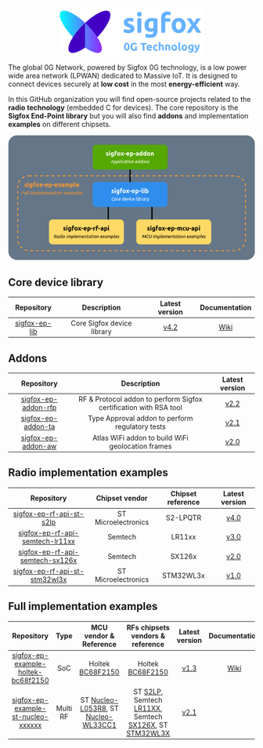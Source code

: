 <p align="center">
  <img src="https://github.com/sigfox-tech-radio/.github/raw/master/images/logo_readme.drawio.png" width="300"/>
</p>

The global 0G Network, powered by Sigfox 0G technology, is a low power wide area network (LPWAN) dedicated to Massive IoT. It is designed to connect devices securely at **low cost** in the most **energy-efficient** way.

In this GitHub organization you will find open-source projects related to the **radio technology** (embedded C for devices). The core repository is the **Sigfox End-Point library** but you will also find **addons** and implementation **examples** on different chipsets.

<p align="center">
  <img src="https://github.com/sigfox-tech-radio/.github/raw/master/images/organization.drawio.png" width="600"/>
</p>

## Core device library

| Repository | Description | Latest version | Documentation |
|:---:|:---:|:---:|:---:|
| [sigfox-ep-lib](https://github.com/sigfox-tech-radio/sigfox-ep-lib) | Core Sigfox device library | [v4.2](https://github.com/sigfox-tech-radio/sigfox-ep-lib/releases/tag/v4.2) | [Wiki](https://github.com/sigfox-tech-radio/sigfox-ep-lib/wiki) |

## Addons

| Repository | Description | Latest version |
|:---:|:---:|:---:|
| [sigfox-ep-addon-rfp](https://github.com/sigfox-tech-radio/sigfox-ep-addon-rfp) | RF & Protocol addon to perform Sigfox certification with RSA tool | [v2.2](https://github.com/sigfox-tech-radio/sigfox-ep-addon-rfp/releases/tag/v2.2) |
| [sigfox-ep-addon-ta](https://github.com/sigfox-tech-radio/sigfox-ep-addon-ta) | Type Approval addon to perform regulatory tests | [v2.1](https://github.com/sigfox-tech-radio/sigfox-ep-addon-ta/releases/tag/v2.1) |
| [sigfox-ep-addon-aw](https://github.com/sigfox-tech-radio/sigfox-ep-addon-aw) | Atlas WiFi addon to build WiFi geolocation frames | [v2.0](https://github.com/sigfox-tech-radio/sigfox-ep-addon-aw/releases/tag/v2.0) |

## Radio implementation examples

| Repository | Chipset vendor | Chipset reference | Latest version |
|:---:|:---:|:---:|:---:|
| [sigfox-ep-rf-api-st-s2lp](https://github.com/sigfox-tech-radio/sigfox-ep-rf-api-st-s2lp) | ST Microelectronics | S2-LPQTR | [v4.0](https://github.com/sigfox-tech-radio/sigfox-ep-rf-api-st-s2lp/releases/tag/v4.0) |
| [sigfox-ep-rf-api-semtech-lr11xx](https://github.com/sigfox-tech-radio/sigfox-ep-rf-api-semtech-lr11xx) | Semtech | LR11xx | [v3.0](https://github.com/sigfox-tech-radio/sigfox-ep-rf-api-semtech-lr11xx/releases/tag/v3.0) |
| [sigfox-ep-rf-api-semtech-sx126x](https://github.com/sigfox-tech-radio/sigfox-ep-rf-api-semtech-sx126x) | Semtech | SX126x | [v2.0](https://github.com/sigfox-tech-radio/sigfox-ep-rf-api-semtech-sx126x/releases/tag/v2.0) |
| [sigfox-ep-rf-api-st-stm32wl3x](https://github.com/sigfox-tech-radio/sigfox-ep-rf-api-st-stm32wl3x) | ST Microelectronics | STM32WL3x | [v1.0](https://github.com/sigfox-tech-radio/sigfox-ep-rf-api-st-stm32wl3x/releases/tag/v1.0) |

## Full implementation examples

| Repository | Type | MCU vendor & Reference |  RFs chipsets vendors & reference | Latest version | Documentation |
|:---:|:---:|:---:|:---:|:---:|:---:|
| [sigfox-ep-example-holtek-bc68f2150](https://github.com/sigfox-tech-radio/sigfox-ep-example-holtek-bc68f2150) | SoC | Holtek [BC68F2150](https://www.bestmodulescorp.com/sgb-1501-rc1.html) | Holtek [BC68F2150](https://www.bestmodulescorp.com/sgb-1501-rc1.html) | [v1.3](https://github.com/sigfox-tech-radio/sigfox-ep-example-holtek-bc68f2150/releases/tag/v1.3) | [Wiki](https://github.com/sigfox-tech-radio/sigfox-ep-example-holtek-bc68f2150/wiki) |
| [sigfox-ep-example-st-nucleo-xxxxxx](https://github.com/sigfox-tech-radio/sigfox-ep-example-st-nucleo-xxxxxx) | Multi RF | ST [Nucleo-L053R8](https://www.st.com/en/evaluation-tools/nucleo-l053r8.html), ST [Nucleo-WL33CC1](https://www.st.com/en/evaluation-tools/nucleo-wl33cc1.html) | ST [S2LP](https://www.st.com/en/evaluation-tools/steval-fki868v2.html), Semtech [LR11XX](https://www.semtech.com/products/wireless-rf/lora-edge/lr1110dvk1tbks), Semtech [SX126X](https://www.semtech.fr/products/wireless-rf/lora-connect/sx1261dvk1bas), ST [STM32WL3X](https://www.st.com/en/evaluation-tools/nucleo-wl33cc1.html) | [v2.1](https://github.com/sigfox-tech-radio/sigfox-ep-example-st-nucleo-xxxxxx/releases/tag/v2.1) | |
